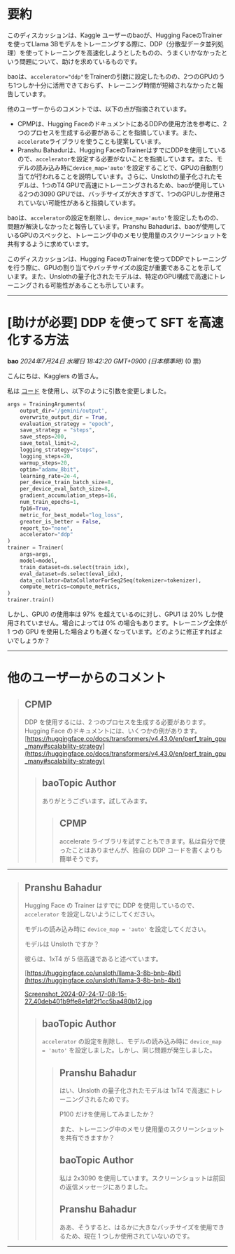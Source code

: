 # 要約 
このディスカッションは、Kaggle ユーザーのbaoが、Hugging FaceのTrainerを使ってLlama 3Bモデルをトレーニングする際に、DDP（分散型データ並列処理）を使ってトレーニングを高速化しようとしたものの、うまくいかなかったという問題について、助けを求めているものです。

baoは、`accelerator="ddp"`をTrainerの引数に設定したものの、2つのGPUのうち1つしか十分に活用できておらず、トレーニング時間が短縮されなかったと報告しています。

他のユーザーからのコメントでは、以下の点が指摘されています。

* CPMPは、Hugging FaceのドキュメントにあるDDPの使用方法を参考に、2つのプロセスを生成する必要があることを指摘しています。また、`accelerate`ライブラリを使うことも提案しています。
* Pranshu Bahadurは、Hugging FaceのTrainerはすでにDDPを使用しているので、`accelerator`を設定する必要がないことを指摘しています。また、モデルの読み込み時に`device_map='auto'`を設定することで、GPUの自動割り当てが行われることを説明しています。さらに、Unslothの量子化されたモデルは、1つのT4 GPUで高速にトレーニングされるため、baoが使用している2つの3090 GPUでは、バッチサイズが大きすぎて、1つのGPUしか使用されていない可能性があると指摘しています。

baoは、`accelerator`の設定を削除し、`device_map='auto'`を設定したものの、問題が解決しなかったと報告しています。Pranshu Bahadurは、baoが使用しているGPUのスペックと、トレーニング中のメモリ使用量のスクリーンショットを共有するように求めています。

このディスカッションは、Hugging FaceのTrainerを使ってDDPでトレーニングを行う際に、GPUの割り当てやバッチサイズの設定が重要であることを示しています。また、Unslothの量子化されたモデルは、特定のGPU構成で高速にトレーニングされる可能性があることも示しています。


---
# [助けが必要] DDP を使って SFT を高速化する方法

**bao** *2024年7月24日 水曜日 18:42:20 GMT+0900 (日本標準時)* (0 票)

こんにちは、Kagglers の皆さん。

私は [コード](https://www.kaggle.com/code/shelterw/training-llama3-8b-4-bit-qlora-sft/notebook) を使用し、以下のように引数を変更しました。

```python
args = TrainingArguments(
    output_dir='/gemini/output',
    overwrite_output_dir = True,
    evaluation_strategy = "epoch",
    save_strategy = "steps",
    save_steps=200,
    save_total_limit=2,
    logging_strategy="steps",
    logging_steps=20,
    warmup_steps=20,
    optim="adamw_8bit",
    learning_rate=2e-4,
    per_device_train_batch_size=8,
    per_device_eval_batch_size=8,
    gradient_accumulation_steps=16,
    num_train_epochs=1,
    fp16=True,
    metric_for_best_model="log_loss",
    greater_is_better = False,
    report_to="none",
    accelerator="ddp"  
)
trainer = Trainer(
    args=args,
    model=model,
    train_dataset=ds.select(train_idx),
    eval_dataset=ds.select(eval_idx),
    data_collator=DataCollatorForSeq2Seq(tokenizer=tokenizer),
    compute_metrics=compute_metrics,
)
trainer.train()
```

しかし、GPU0 の使用率は 97% を超えているのに対し、GPU1 は 20% しか使用されていません。場合によっては 0% の場合もあります。トレーニング全体が 1 つの GPU を使用した場合よりも遅くなっています。どのように修正すればよいでしょうか？

---

# 他のユーザーからのコメント

> ## CPMP
> 
> DDP を使用するには、2 つのプロセスを生成する必要があります。Hugging Face のドキュメントには、いくつかの例があります。[https://huggingface.co/docs/transformers/v4.43.0/en/perf_train_gpu_many#scalability-strategy](https://huggingface.co/docs/transformers/v4.43.0/en/perf_train_gpu_many#scalability-strategy)
> 
> 
> 
> > ## baoTopic Author
> > 
> > ありがとうございます。試してみます。
> > 
> > 
> > 
> > > ## CPMP
> > > 
> > > accelerate ライブラリを試すこともできます。私は自分で使ったことはありませんが、独自の DDP コードを書くよりも簡単そうです。
> > > 
> > > 
> > > 
---
> ## Pranshu Bahadur
> 
> Hugging Face の Trainer はすでに DDP を使用しているので、`accelerator` を設定しないようにしてください。
> 
> モデルの読み込み時に `device_map = 'auto'` を設定してください。
> 
> モデルは Unsloth ですか？
> 
> 彼らは、1xT4 が 5 倍高速であると述べています。
> 
> [https://huggingface.co/unsloth/llama-3-8b-bnb-4bit](https://huggingface.co/unsloth/llama-3-8b-bnb-4bit)
> 
> [Screenshot_2024-07-24-17-08-15-27_40deb401b9ffe8e1df2f1cc5ba480b12.jpg](https://storage.googleapis.com/kaggle-forum-message-attachments/2934339/20965/Screenshot_2024-07-24-17-08-15-27_40deb401b9ffe8e1df2f1cc5ba480b12.jpg)
> 
> > ## baoTopic Author
> > 
> > `accelerator` の設定を削除し、モデルの読み込み時に `device_map = 'auto'` を設定しました。しかし、同じ問題が発生しました。
> > 
> > 
> > 
> > > ## Pranshu Bahadur
> > > 
> > > はい、Unsloth の量子化されたモデルは 1xT4 で高速にトレーニングされるためです。
> > > 
> > > P100 だけを使用してみましたか？
> > > 
> > > また、トレーニング中のメモリ使用量のスクリーンショットを共有できますか？
> > > 
> > > 
> > > 
> > > ## baoTopic Author
> > > 
> > > 私は 2x3090 を使用しています。スクリーンショットは前回の返信メッセージにありました。
> > > 
> > > 
> > > 
> > > ## Pranshu Bahadur
> > > 
> > > ああ、そうすると、はるかに大きなバッチサイズを使用できるため、現在 1 つしか使用されていないのです。
> > > 
> > > 
> > > 
---


